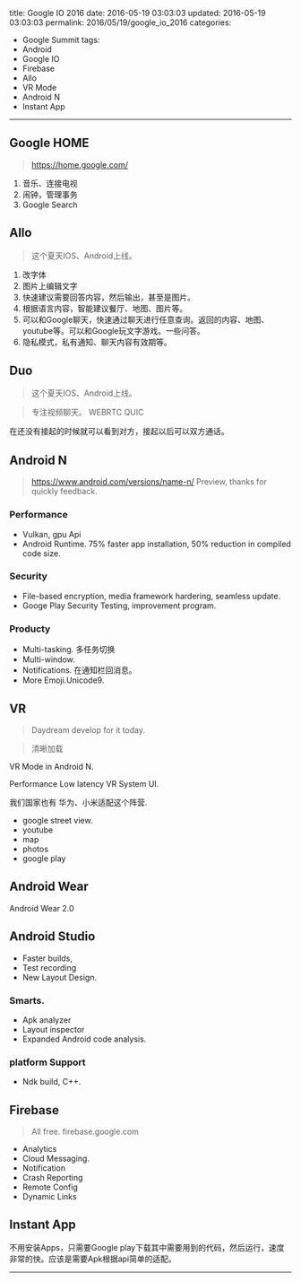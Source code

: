 title: Google IO 2016
date: 2016-05-19 03:03:03
updated: 2016-05-19 03:03:03
permalink: 2016/05/19/google_io_2016
categories:
- Google Summit
tags:
- Android
- Google IO
- Firebase
- Allo
- VR Mode
- Android N
- Instant App

---

## Google HOME

> https://home.google.com/

1. 音乐、连接电视
2. 闹钟，管理事务
3. Google Search

<!-- more -->

## Allo

> 这个夏天IOS、Android上线。

1. 改字体
2. 图片上编辑文字
3. 快速建议需要回答内容，然后输出，甚至是图片。
4. 根据语言内容，智能建议餐厅、地图、图片等。
5. 可以和Google聊天，快速通过聊天进行任意查询。返回的内容、地图、youtube等。可以和Google玩文字游戏。一些问答。
6. 隐私模式，私有通知、聊天内容有效期等。

## Duo

> 这个夏天IOS、Android上线。

> 专注视频聊天。
> WEBRTC
> QUIC

在还没有接起的时候就可以看到对方，接起以后可以双方通话。




## Android N

> https://www.android.com/versions/name-n/
> Preview, thanks for quickly feedback.

### Performance

- Vulkan, gpu Api
- Android Runtime. 75% faster app installation,  50% reduction in compiled code size.

### Security

- File-based encryption, media framework hardering, seamless update.
- Googe Play Security Testing, improvement program.

### Producty

- Multi-tasking. 多任务切换
- Multi-window.
- Notifications. 在通知栏回消息。
- More Emoji.Unicode9.

## VR

> Daydream
> develop for it today.

> 清晰加载

VR Mode in Android N.

Performance
Low latency
VR System UI.

我们国家也有 华为、小米适配这个阵营.

- google street view.
- youtube
- map
- photos
- google play


## Android Wear

Android Wear 2.0

## Android Studio

- Faster builds,
- Test recording
- New Layout Design.

### Smarts.

- Apk analyzer
- Layout inspector
- Expanded Android code analysis.

### platform Support

- Ndk build, C++.

## Firebase

> All free.
> firebase.google.com

- Analytics
- Cloud Messaging.
- Notification
- Crash Reporting
- Remote Config
- Dynamic Links

## Instant App



不用安装Apps，只需要Google play下载其中需要用到的代码，然后运行，速度非常的快。应该是需要Apk根据api简单的适配。

---
